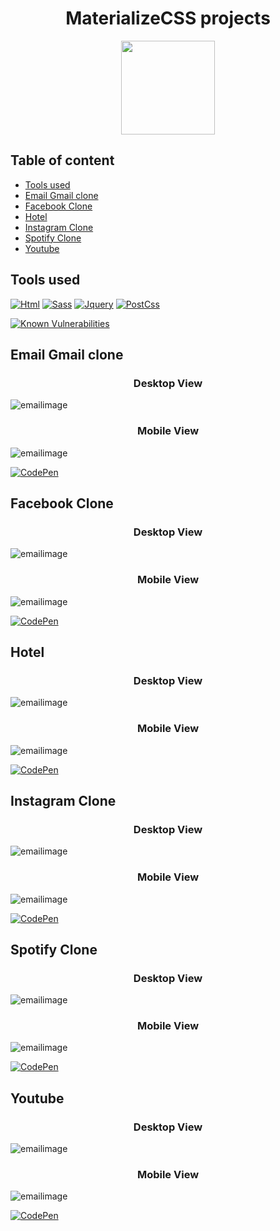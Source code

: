 <h1 align="center">MaterializeCSS projects</h1>

<p align="center">
  <a href="http://materializecss.com/">
    <img src="./Resources/materialcss.svg" width="150">
  </a>
</p>

<h2>Table of content</h2>

- [Tools used](#tools-used)
- [Email Gmail clone](#email-gmail-clone)
- [Facebook Clone](#facebook-clone)
- [Hotel](#hotel)
- [Instagram Clone](#instagram-clone)
- [Spotify Clone](#spotify-clone)
- [Youtube](#youtube)

## Tools used

[![Html](https://img.shields.io/badge/HTML5-v5.0.0-green?logo=HTML5&color=E34F26&style=for-the-badge)](https://danielphilipjohnson.github.io/)
[![Sass](https://img.shields.io/badge/sass-v5.0.0-green?logo=jquery&color=CC6699&style=for-the-badge)](https://danielphilipjohnson.github.io/)
[![Jquery](https://img.shields.io/badge/jquery-v5.1.0-green?logo=jquery&color=0769AD&style=for-the-badge)](https://danielphilipjohnson.github.io/)
[![PostCss](https://img.shields.io/badge/PostCss-v8-green?logo=PostCss&color=DD3A0A&style=for-the-badge)](https://danielphilipjohnson.github.io/)

[![Known Vulnerabilities](https://snyk.io/test/npm/jquery/3.5.1/badge.svg)](https://snyk.io/test/npm/jquery/3.5.1)

## Email Gmail clone

<h3 align="center">Desktop View</h3>

![emailimage](./Resources/screenshots/email-desktop.png)

<h3 align="center">Mobile View</h3>

![emailimage](./Resources/screenshots/email-mobile.png)

[![CodePen](https://img.shields.io/badge/Gmail%20Clone-green?logo=CodePen&color=000000&style=for-the-badge)](https://codepen.io)

## Facebook Clone

<h3 align="center">Desktop View</h3>

![emailimage](./Resources/screenshots/facebookclone-desktop.jpg)

<h3 align="center">Mobile View</h3>

![emailimage](./Resources/screenshots/facebookclone-mobile.png)

[![CodePen](https://img.shields.io/badge/Facebook%20clone-green?logo=CodePen&color=000000&style=for-the-badge)](https://codepen.io)

## Hotel

<h3 align="center">Desktop View</h3>

![emailimage](./Resources/screenshots/hotel-desktop.jpg)

<h3 align="center">Mobile View</h3>

![emailimage](./Resources/screenshots/hotel-mobile.png)

[![CodePen](https://img.shields.io/badge/Hotel-green?logo=CodePen&color=000000&style=for-the-badge)](https://codepen.io)

## Instagram Clone

<h3 align="center">Desktop View</h3>

![emailimage](./Resources/screenshots/igclone-desktop.jpg)

<h3 align="center">Mobile View</h3>

![emailimage](./Resources/screenshots/igclone-mobile.png)

[![CodePen](https://img.shields.io/badge/Instagram%20clone-green?logo=CodePen&color=000000&style=for-the-badge)](https://codepen.io)

## Spotify Clone

<h3 align="center">Desktop View</h3>

![emailimage](./Resources/screenshots/spotifyclone-desktop.png)

<h3 align="center">Mobile View</h3>

![emailimage](./Resources/screenshots/spotifyclone-mobile.png)

[![CodePen](https://img.shields.io/badge/spotify%20clone-green?logo=CodePen&color=000000&style=for-the-badge)](https://codepen.io)

## Youtube

<h3 align="center">Desktop View</h3>

![emailimage](./Resources/screenshots/ytclone-desktop.png)

<h3 align="center">Mobile View</h3>

![emailimage](./Resources/screenshots/ytclone-mobile.png)

[![CodePen](https://img.shields.io/badge/Youtube%20clone-green?logo=CodePen&color=000000&style=for-the-badge)](https://codepen.io)
